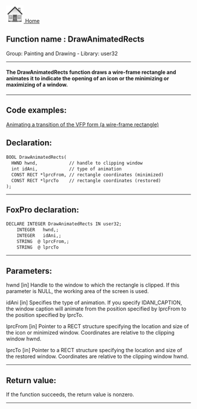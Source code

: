 [<img src="../../images/home.png"> Home ](https://github.com/VFPX/Win32API)  

## Function name : DrawAnimatedRects
Group: Painting and Drawing - Library: user32    
***  


#### The DrawAnimatedRects function draws a wire-frame rectangle and animates it to indicate the opening of an icon or the minimizing or maximizing of a window.
***  


## Code examples:
[Animating a transition of the VFP form (a wire-frame rectangle)](../../samples/sample_255.md)  

## Declaration:
```foxpro  
BOOL DrawAnimatedRects(
  HWND hwnd,            // handle to clipping window
  int idAni,            // type of animation
  CONST RECT *lprcFrom, // rectangle coordinates (minimized)
  CONST RECT *lprcTo    // rectangle coordinates (restored)
);  
```  
***  


## FoxPro declaration:
```foxpro  
DECLARE INTEGER DrawAnimatedRects IN user32;
	INTEGER   hwnd,;
	INTEGER   idAni,;
	STRING  @ lprcFrom,;
	STRING  @ lprcTo  
```  
***  


## Parameters:
hwnd 
[in] Handle to the window to which the rectangle is clipped. If this parameter is NULL, the working area of the screen is used. 

idAni 
[in] Specifies the type of animation. If you specify IDANI_CAPTION, the window caption will animate from the position specified by lprcFrom to the position specified by lprcTo. 

lprcFrom 
[in] Pointer to a RECT structure specifying the location and size of the icon or minimized window. Coordinates are relative to the clipping window hwnd. 

lprcTo 
[in] Pointer to a RECT structure specifying the location and size of the restored window. Coordinates are relative to the clipping window hwnd.   
***  


## Return value:
If the function succeeds, the return value is nonzero.  
***  

